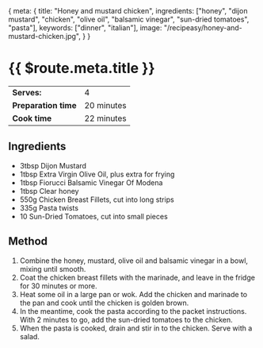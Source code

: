 <route>
{
  meta: {
    title: "Honey and mustard chicken",
    ingredients: ["honey", "dijon mustard", "chicken", "olive oil", "balsamic vinegar", "sun-dried tomatoes", "pasta"],
    keywords: ["dinner", "italian"],
    image: "/recipeasy/honey-and-mustard-chicken.jpg",
  }
}
</route>

<RecipeLayout>

# {{ $route.meta.title }}

|                      |            |
| -------------------- | ---------- |
| **Serves:**          | 4          |
| **Preparation time** | 20 minutes |
| **Cook time**        | 22 minutes |

## Ingredients

- 3tbsp Dijon Mustard
- 1tbsp Extra Virgin Olive Oil, plus extra for frying
- 1tbsp Fiorucci Balsamic Vinegar Of Modena
- 1tbsp Clear honey
- 550g Chicken Breast Fillets, cut into long strips
- 335g Pasta twists
- 10 Sun-Dried Tomatoes, cut into small pieces

## Method

1. Combine the honey, mustard, olive oil and balsamic vinegar in a bowl, mixing until smooth.
2. Coat the chicken breast fillets with the marinade, and leave in the fridge for 30 minutes or more.
3. Heat some oil in a large pan or wok. Add the chicken and marinade to the pan and cook until the chicken is golden brown.
4. In the meantime, cook the pasta according to the packet instructions. With 2 minutes to go, add the sun-dried tomatoes to the chicken.
5. When the pasta is cooked, drain and stir in to the chicken. Serve with a salad.

</RecipeLayout>

